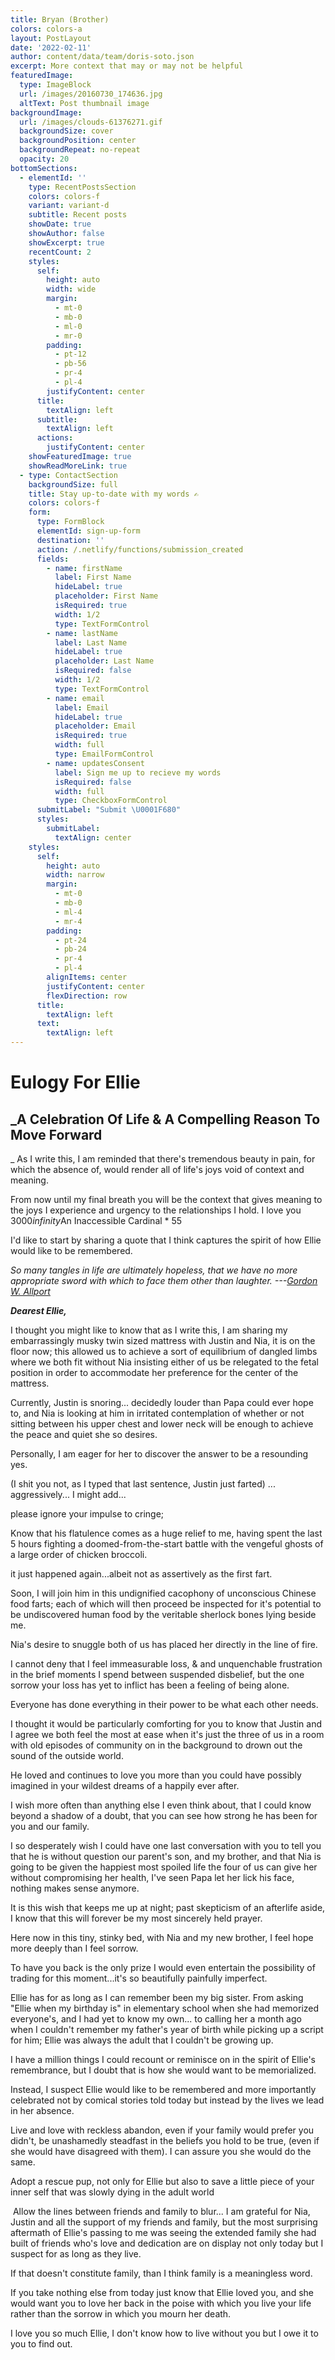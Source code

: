 ```yaml
---
title: Bryan (Brother)
colors: colors-a
layout: PostLayout
date: '2022-02-11'
author: content/data/team/doris-soto.json
excerpt: More context that may or may not be helpful
featuredImage:
  type: ImageBlock
  url: /images/20160730_174636.jpg
  altText: Post thumbnail image
backgroundImage:
  url: /images/clouds-61376271.gif
  backgroundSize: cover
  backgroundPosition: center
  backgroundRepeat: no-repeat
  opacity: 20
bottomSections:
  - elementId: ''
    type: RecentPostsSection
    colors: colors-f
    variant: variant-d
    subtitle: Recent posts
    showDate: true
    showAuthor: false
    showExcerpt: true
    recentCount: 2
    styles:
      self:
        height: auto
        width: wide
        margin:
          - mt-0
          - mb-0
          - ml-0
          - mr-0
        padding:
          - pt-12
          - pb-56
          - pr-4
          - pl-4
        justifyContent: center
      title:
        textAlign: left
      subtitle:
        textAlign: left
      actions:
        justifyContent: center
    showFeaturedImage: true
    showReadMoreLink: true
  - type: ContactSection
    backgroundSize: full
    title: Stay up-to-date with my words ✍️
    colors: colors-f
    form:
      type: FormBlock
      elementId: sign-up-form
      destination: ''
      action: /.netlify/functions/submission_created
      fields:
        - name: firstName
          label: First Name
          hideLabel: true
          placeholder: First Name
          isRequired: true
          width: 1/2
          type: TextFormControl
        - name: lastName
          label: Last Name
          hideLabel: true
          placeholder: Last Name
          isRequired: false
          width: 1/2
          type: TextFormControl
        - name: email
          label: Email
          hideLabel: true
          placeholder: Email
          isRequired: true
          width: full
          type: EmailFormControl
        - name: updatesConsent
          label: Sign me up to recieve my words
          isRequired: false
          width: full
          type: CheckboxFormControl
      submitLabel: "Submit \U0001F680"
      styles:
        submitLabel:
          textAlign: center
    styles:
      self:
        height: auto
        width: narrow
        margin:
          - mt-0
          - mb-0
          - ml-4
          - mr-4
        padding:
          - pt-24
          - pb-24
          - pr-4
          - pl-4
        alignItems: center
        justifyContent: center
        flexDirection: row
      title:
        textAlign: left
      text:
        textAlign: left
---
```

# Eulogy For Ellie

## _A Celebration Of Life & A Compelling Reason To Move Forward
_
As I write this, I am reminded that there's tremendous beauty in pain, for which the absence of, would render all of life's joys void of context and meaning.

From now until my final breath you will be the context that gives meaning to the joys I experience and urgency to the relationships I hold. I love you 3000*infinity*An Inaccessible Cardinal * 55

I'd like to start by sharing a quote that I think captures the spirit of how Ellie would like to be remembered.

*So many tangles in life are ultimately hopeless, that we have no more appropriate sword with which to face them other than laughter. ---*[*Gordon W. Allport*](https://www.brainyquote.com/authors/gordon-w-allport-quotes)

***Dearest Ellie,***

I thought you might like to know that as I write this, I am sharing my embarrassingly musky twin sized mattress with Justin and Nia, it is on the floor now; this allowed us to achieve a sort of equilibrium of dangled limbs where we both fit without Nia insisting either of us be relegated to the fetal position in order to accommodate her preference for the center of the mattress.

Currently, Justin is snoring... decidedly louder than Papa could ever hope to, and Nia is looking at him in irritated contemplation of whether or not sitting between his upper chest and lower neck will be enough to achieve the peace and quiet she so desires.

Personally, I am eager for her to discover the answer to be a resounding yes.

(I shit you not, as I typed that last sentence, Justin just farted) ... aggressively... I might add...

please ignore your impulse to cringe;

Know that his flatulence comes as a huge relief to me, having spent the last 5 hours fighting a doomed-from-the-start battle with the vengeful ghosts of a large order of chicken broccoli.

it just happened again...albeit not as assertively as the first fart.

Soon, I will join him in this undignified cacophony of unconscious Chinese food farts; each of which will then proceed be inspected for it's potential to be undiscovered human food by the veritable sherlock bones lying beside me.

Nia's desire to snuggle both of us has placed her directly in the line of fire.

I cannot deny that I feel immeasurable loss, & and unquenchable frustration in the brief moments I spend between suspended disbelief, but the one sorrow your loss has yet to inflict has been a feeling of being alone.

Everyone has done everything in their power to be what each other needs.

I thought it would be particularly comforting for you to know that Justin and I agree we both feel the most at ease when it's just the three of us in a room with old episodes of community on in the background to drown out the sound of the outside world.

He loved and continues to love you more than you could have possibly imagined in your wildest dreams of a happily ever after.

I wish more often than anything else I even think about, that I could know beyond a shadow of a doubt, that you can see how strong he has been for you and our family.

I so desperately wish I could have one last conversation with you to tell you that he is without question our parent's son, and my brother, and that Nia is going to be given the happiest most spoiled life the four of us can give her without compromising her health, I've seen Papa let her lick his face, nothing makes sense anymore.

It is this wish that keeps me up at night; past skepticism of an afterlife aside, I know that this will forever be my most sincerely held prayer.

Here now in this tiny, stinky bed, with Nia and my new brother, I feel hope more deeply than I feel sorrow.

To have you back is the only prize I would even entertain the possibility of trading for this moment...it's so beautifully painfully imperfect.

Ellie has for as long as I can remember been my big sister. From asking "Ellie when my birthday is" in elementary school when she had memorized everyone's, and I had yet to know my own... to calling her a month ago when I couldn't remember my father's year of birth while picking up a script for him; Ellie was always the adult that I couldn't be growing up.

I have a million things I could recount or reminisce on in the spirit of Ellie's remembrance, but I doubt that is how she would want to be memorialized.

Instead, I suspect Ellie would like to be remembered and more importantly celebrated not by comical stories told today but instead by the lives we lead in her absence.

Live and love with reckless abandon, even if your family would prefer you didn't, be unashamedly steadfast in the beliefs you hold to be true, (even if she would have disagreed with them). I can assure you she would do the same.

Adopt a rescue pup, not only for Ellie but also to save a little piece of your inner self that was slowly dying in the adult world

 Allow the lines between friends and family to blur... I am grateful for Nia, Justin and all the support of my friends and family, but the most surprising aftermath of Ellie's passing to me was seeing the extended family she had built of friends who's love and dedication are on display not only today but I suspect for as long as they live.

If that doesn't constitute family, than I think family is a meaningless word.

If you take nothing else from today just know that Ellie loved you, and she would want you to love her back in the poise with which you live your life rather than the sorrow in which you mourn her death.

I love you so much Ellie, I don't know how to live without you but I owe it to you to find out.